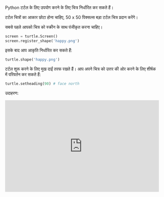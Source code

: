 Python टर्टल के लिए उपयोग करने के लिए चित्र निर्धारित कर सकते हैं। 

टर्टल चित्रों का आकार छोटा होना चाहिए, 50 x 50 पिक्सल्स बड़ा टर्टल चित्र प्रदान करेंगे। 

सबसे पहले आपको चित्र को स्क्रीन के साथ पंजीकृत करना चाहिए। 

```python
screen = turtle.Screen()
screen.register_shape('happy.png') 
```

इसके बाद आप आकृति निर्धारित कर सकते हैं:

```python
turtle.shape('happy.png')
```

टर्टल शुरू करने के लिए मुख दाईं तरफ रखते हैं। आप अपने चित्र को उत्तर की ओर करने के लिए शीर्षक में परिवर्तन कर सकते हैं:

```python
turtle.setheading(90) # face north
```

उदाहरण:
<iframe src="https://trinket.io/embed/python/5f68ef3fd7?start=result" width="100%" height="300" frameborder="0" marginwidth="0" marginheight="0" allowfullscreen></iframe>

